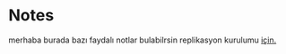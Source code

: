 # Notes
merhaba
burada bazı faydalı notlar bulabilrsin
replikasyon kurulumu [için.]


[için.]: <https://github.com/snnttldb13/Notes/blob/main/dataguard.txt>
